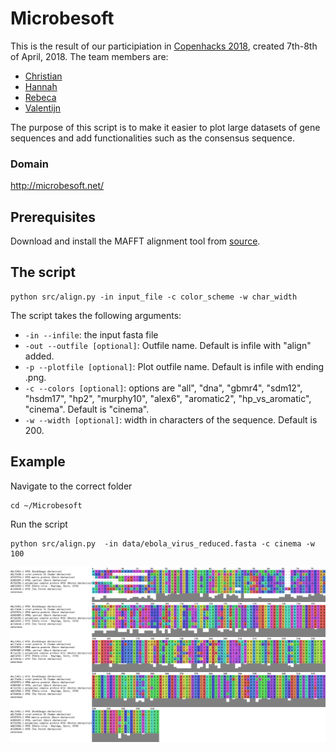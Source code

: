 # Microbesoft
This is the result of our participiation in [Copenhacks 2018](http://www.copenhacks.com/), created 7th-8th of April, 2018.
The team members are:
- [Christian](https://github.com/degnbol)
- [Hannah](https://github.com/hmmartiny)
- [Rebeca](https://github.com/rbcbek)
- [Valentijn](https://github.com/ValentijnBroeken)

The purpose of this script is to make it easier to plot large datasets of gene sequences and add functionalities such as the consensus sequence.

### Domain
http://microbesoft.net/

## Prerequisites
Download and install the MAFFT alignment tool from [source](https://mafft.cbrc.jp/alignment/software/source.html).


## The script 
```console
python src/align.py -in input_file -c color_scheme -w char_width
```
The script takes the following arguments:
- `-in --infile`: the input fasta file
- `-out --outfile [optional]`: Outfile name. Default is infile with "align" added.
- `-p --plotfile [optional]`: Plot outfile name. Default is infile with ending .png.
- `-c --colors [optional]`: options are "all", "dna", "gbmr4", "sdm12", "hsdm17", "hp2", "murphy10", 
    "alex6", "aromatic2", "hp_vs_aromatic", "cinema".  Default is "cinema".
- `-w --width [optional]`: width in characters of the sequence. Default is 200.

## Example
Navigate to the correct folder
```
cd ~/Microbesoft
```
Run the script
```console
python src/align.py  -in data/ebola_virus_reduced.fasta -c cinema -w 100
```
![alt text](etc/visualization.png)
